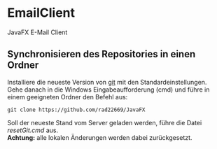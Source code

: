 # EmailClient
JavaFX E-Mail Client

## Synchronisieren des Repositories in einen Ordner

Installiere die neueste Version von [git](https://git-scm.com/downloads) mit den Standardeinstellungen.<br/>
Gehe danach in die Windows Eingabeaufforderung (cmd) und führe in einem geeigneten Ordner den Befehl aus:
```
git clone https://github.com/rad22669/JavaFX
```
Soll der neueste Stand vom Server geladen werden, führe die Datei *resetGit.cmd* aus.<br/>
**Achtung:** alle lokalen Änderungen werden dabei zurückgesetzt.
